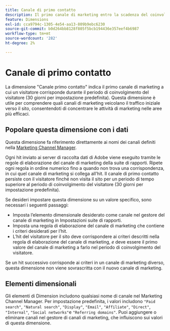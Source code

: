 ```yaml
---
title: Canale di primo contatto
description: Il primo canale di marketing entro la scadenza del coinvolgimento del visitatore.
feature: Dimensions
exl-id: cca9794c-1305-4e54-aa13-809b9ebc6230
source-git-commit: b0d264bb8128f805f5bcb194436e357eef4b6987
workflow-type: tm+mt
source-wordcount: '282'
ht-degree: 2%

---
```


# Canale di primo contatto

La dimensione &quot;Canale primo contatto&quot; indica il primo canale di marketing a cui un visitatore corrisponde durante il periodo di coinvolgimento del visitatore (30 giorni per impostazione predefinita). Questa dimensione è utile per comprendere quali canali di marketing veicolano il traffico iniziale verso il sito, consentendoti di concentrare le attività di marketing nelle aree più efficaci.

## Popolare questa dimensione con i dati

Questa dimensione fa riferimento direttamente ai nomi dei canali definiti nella [Marketing Channel Manager](/help/admin/admin/c-manage-report-suites/c-edit-report-suites/marketing-channels/c-channels.md).

Ogni hit inviato ai server di raccolta dati di Adobe viene eseguito tramite le regole di elaborazione del canale di marketing della suite di rapporti. Ripete ogni regola in ordine numerico fino a quando non trova una corrispondenza, in cui quel canale di marketing si collega all’hit. Il canale di primo contatto persiste con il visitatore finché non visita il sito per un periodo di tempo superiore al periodo di coinvolgimento del visitatore (30 giorni per impostazione predefinita).

Se desideri impostare questa dimensione su un valore specifico, sono necessari i seguenti passaggi:

* Imposta l’elemento dimensionale desiderato come canale nel gestore del canale di marketing in Impostazioni suite di rapporti.
* Imposta una regola di elaborazione del canale di marketing che contiene i criteri desiderati per l’hit.
* L’hit del visitatore per il sito deve corrispondere ai criteri descritti nella regola di elaborazione del canale di marketing, _e_ deve essere il primo valore del canale di marketing a farlo nel periodo di coinvolgimento del visitatore.

Se un hit successivo corrisponde ai criteri in un canale di marketing diverso, questa dimensione non viene sovrascritta con il nuovo canale di marketing.

## Elementi dimensionali

Gli elementi di Dimension includono qualsiasi nome di canale nel Marketing Channel Manager. Per impostazione predefinita, i valori includono `"Paid search"`, `"Natural search"`, `"Display"`, `"Email"`, `"Affiliate"`, `"Direct"`, `"Internal"`, `"Social networks"`e `"Referring domains"`. Puoi aggiungere o eliminare canali nel gestore di canali di marketing, che influiscono sui valori di questa dimensione.
